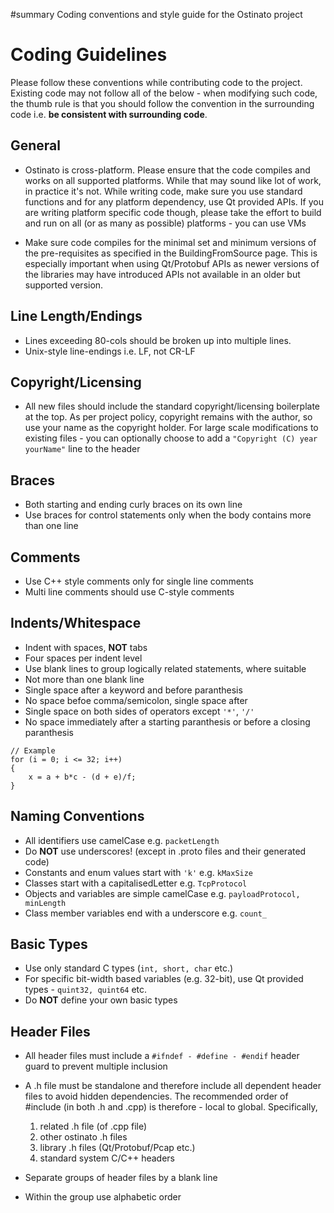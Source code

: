 ﻿#summary Coding conventions and style guide for the Ostinato project

# Coding Guidelines #
Please follow these conventions while contributing code to the project. Existing code may not follow all of the below - when modifying such code, the thumb rule is that you should follow the convention in the surrounding code i.e. **be consistent with surrounding code**.

## General ##
  * Ostinato is cross-platform. Please ensure that the code compiles and works on all supported platforms. While that may sound like lot of work, in practice it's not. While writing code, make sure you use standard functions and for any platform dependency, use Qt provided APIs. If you are writing platform specific code though, please take the effort to build and run on all (or as many as possible) platforms - you can use VMs

  * Make sure code compiles for the minimal set and minimum versions of the pre-requisites as specified in the BuildingFromSource page. This is especially important when using Qt/Protobuf APIs as newer versions of the libraries may have introduced APIs not available in an older but supported version.

## Line Length/Endings ##
  * Lines exceeding 80-cols should be broken up into multiple lines.
  * Unix-style line-endings i.e. LF, not CR-LF

## Copyright/Licensing ##
  * All new files should include the standard copyright/licensing boilerplate at the top. As per project policy, copyright remains with the author, so use your name as the copyright holder. For large scale modifications to existing files - you can optionally choose to add a `"Copyright (C) year yourName"` line to the header

## Braces ##
  * Both starting and ending curly braces on its own line
  * Use braces for control statements only when the body contains more than one line

## Comments ##
  * Use C++ style comments only for single line comments
  * Multi line comments should use C-style comments

## Indents/Whitespace ##
  * Indent with spaces, **NOT** tabs
  * Four spaces per indent level
  * Use blank lines to group logically related statements, where suitable
  * Not more than one blank line
  * Single space after a keyword and before paranthesis
  * No space befoe comma/semicolon, single space after
  * Single space on both sides of operators except `'*'`, `'/'`
  * No space immediately after a starting paranthesis or before a closing paranthesis
```
// Example
for (i = 0; i <= 32; i++) 
{
    x = a + b*c - (d + e)/f;
}
```

## Naming Conventions ##
  * All identifiers use camelCase e.g. `packetLength`
  * Do **NOT** use underscores! (except in .proto files and their generated code)
  * Constants and enum values start with `'k'` e.g. `kMaxSize`
  * Classes start with a capitalisedLetter e.g. `TcpProtocol`
  * Objects and variables are simple camelCase e.g. `payloadProtocol, minLength`
  * Class member variables end with a underscore e.g. `count_`

## Basic Types ##
  * Use only standard C types (`int, short, char` etc.)
  * For specific bit-width based variables (e.g. 32-bit), use Qt provided types - `quint32, quint64` etc.
  * Do **NOT** define your own basic types

## Header Files ##
  * All header files must include a `#ifndef - #define - #endif` header guard to prevent multiple inclusion

  * A .h file must be standalone and therefore include all dependent header files to avoid hidden dependencies. The recommended order of #include (in both .h and .cpp) is therefore - local to global. Specifically,
    1. related .h file (of .cpp file)
    1. other ostinato .h files
    1. library .h files (Qt/Protobuf/Pcap etc.)
    1. standard system C/C++ headers
  * Separate groups of header files by a blank line
  * Within the group use alphabetic order